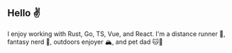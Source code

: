 ## Hello ✌️
I enjoy working with Rust, Go, TS, Vue, and React.
I'm a distance runner 🏃, fantasy nerd 📘, outdoors enjoyer 🏔️, and pet dad 🐱🐶

<!--
**FlippinBerger/FlippinBerger** is a ✨ _special_ ✨ repository because its `README.md` (this file) appears on your GitHub profile.

Here are some ideas to get you started:

- 🔭 I’m currently working on ...
- 🌱 I’m currently learning ...
- 👯 I’m looking to collaborate on ...
- 🤔 I’m looking for help with ...
- 💬 Ask me about ...
- 📫 How to reach me: ...
- 😄 Pronouns: ...
- ⚡ Fun fact: ...
-->
